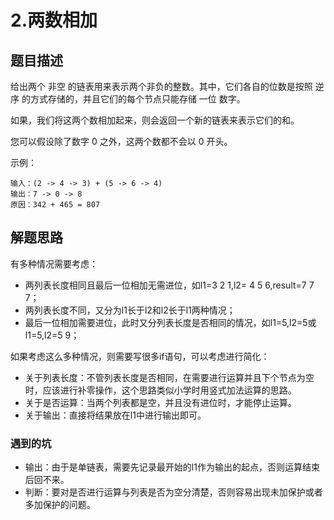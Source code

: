 # 2.两数相加
## 题目描述
给出两个 非空 的链表用来表示两个非负的整数。其中，它们各自的位数是按照 逆序 的方式存储的，并且它们的每个节点只能存储 一位 数字。

如果，我们将这两个数相加起来，则会返回一个新的链表来表示它们的和。

您可以假设除了数字 0 之外，这两个数都不会以 0 开头。

示例：
````
输入：(2 -> 4 -> 3) + (5 -> 6 -> 4)
输出：7 -> 0 -> 8
原因：342 + 465 = 807
````
## 解题思路
有多种情况需要考虑：
- 两列表长度相同且最后一位相加无需进位，如l1=3 2 1,l2= 4 5 6,result=7 7 7；
- 两列表长度不同，又分为l1长于l2和l2长于l1两种情况；
- 最后一位相加需要进位，此时又分列表长度是否相同的情况，如l1=5,l2=5或l1=5,l2=5 9；

如果考虑这么多种情况，则需要写很多if语句，可以考虑进行简化：  
- 关于列表长度：不管列表长度是否相同，在需要进行运算并且下个节点为空时，应该进行补零操作，这个思路类似小学时用竖式加法运算的思路。  
- 关于是否运算：当两个列表都是空，并且没有进位时，才能停止运算。
- 关于输出：直接将结果放在l1中进行输出即可。

### 遇到的坑
- 输出：由于是单链表，需要先记录最开始的l1作为输出的起点，否则运算结束后回不来。
- 判断：要对是否进行运算与列表是否为空分清楚，否则容易出现未加保护或者多加保护的问题。